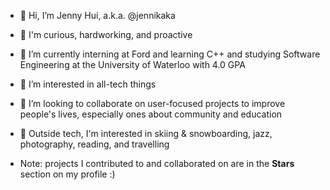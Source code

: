 - 👋 Hi, I’m Jenny Hui, a.k.a. @jennikaka
- 🥰 I'm curious, hardworking, and proactive
- 🌱 I’m currently interning at Ford and learning C++ and studying Software Engineering at the University of Waterloo with 4.0 GPA
- 👾 I’m interested in all-tech things
- 💞️ I’m looking to collaborate on user-focused projects to improve people's lives, especially ones about community and education
- 👀 Outside tech, I'm interested in skiing & snowboarding, jazz, photography, reading, and travelling

- Note: projects I contributed to and collaborated on are in the **Stars** section on my profile :)

<!---
jennikaka/jennikaka is a ✨ special ✨ repository because its `README.md` (this file) appears on your GitHub profile.
You can click the Preview link to take a look at your changes.
--->

